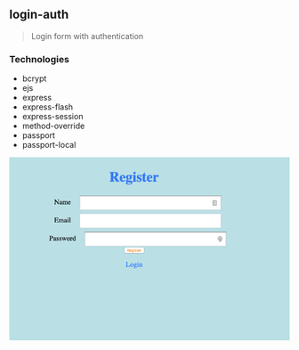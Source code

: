 ## login-auth
> Login form with authentication 
### Technologies
* bcrypt
* ejs
* express
* express-flash
* express-session
* method-override
* passport
* passport-local

![Image description](images/img.png)